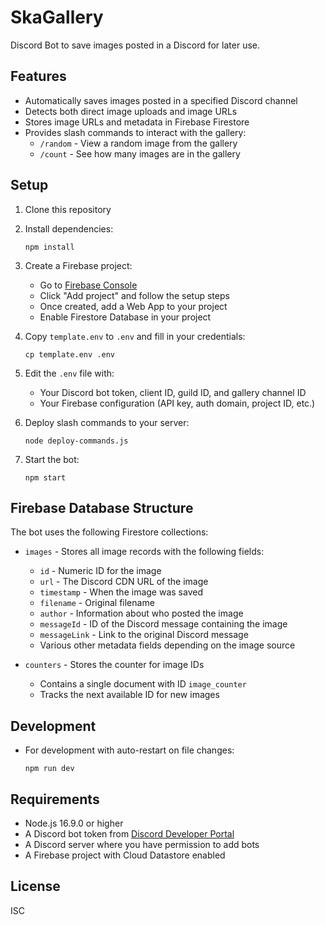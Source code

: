 # SkaGallery
Discord Bot to save images posted in a Discord for later use.

## Features

- Automatically saves images posted in a specified Discord channel
- Detects both direct image uploads and image URLs
- Stores image URLs and metadata in Firebase Firestore
- Provides slash commands to interact with the gallery:
  - `/random` - View a random image from the gallery
  - `/count` - See how many images are in the gallery

## Setup

1. Clone this repository
2. Install dependencies:
   ```
   npm install
   ```
3. Create a Firebase project:
   - Go to [Firebase Console](https://console.firebase.google.com/)
   - Click "Add project" and follow the setup steps
   - Once created, add a Web App to your project
   - Enable Firestore Database in your project

4. Copy `template.env` to `.env` and fill in your credentials:
   ```
   cp template.env .env
   ```
5. Edit the `.env` file with:
   - Your Discord bot token, client ID, guild ID, and gallery channel ID
   - Your Firebase configuration (API key, auth domain, project ID, etc.)

6. Deploy slash commands to your server:
   ```
   node deploy-commands.js
   ```
7. Start the bot:
   ```
   npm start
   ```

## Firebase Database Structure

The bot uses the following Firestore collections:

- `images` - Stores all image records with the following fields:
  - `id` - Numeric ID for the image
  - `url` - The Discord CDN URL of the image
  - `timestamp` - When the image was saved
  - `filename` - Original filename
  - `author` - Information about who posted the image
  - `messageId` - ID of the Discord message containing the image
  - `messageLink` - Link to the original Discord message
  - Various other metadata fields depending on the image source

- `counters` - Stores the counter for image IDs
  - Contains a single document with ID `image_counter`
  - Tracks the next available ID for new images

## Development

- For development with auto-restart on file changes:
  ```
  npm run dev
  ```

## Requirements

- Node.js 16.9.0 or higher
- A Discord bot token from [Discord Developer Portal](https://discord.com/developers/applications)
- A Discord server where you have permission to add bots
- A Firebase project with Cloud Datastore enabled

## License

ISC
